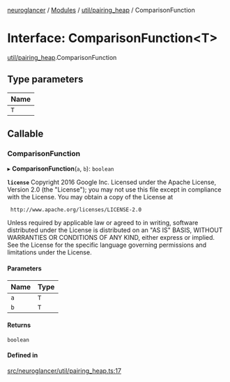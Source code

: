 [neuroglancer](../README.md) / [Modules](../modules.md) / [util/pairing\_heap](../modules/util_pairing_heap.md) / ComparisonFunction

# Interface: ComparisonFunction<T\>

[util/pairing_heap](../modules/util_pairing_heap.md).ComparisonFunction

## Type parameters

| Name |
| :------ |
| `T` |

## Callable

### ComparisonFunction

▸ **ComparisonFunction**(`a`, `b`): `boolean`

**`license`**
Copyright 2016 Google Inc.
Licensed under the Apache License, Version 2.0 (the "License");
you may not use this file except in compliance with the License.
You may obtain a copy of the License at

     http://www.apache.org/licenses/LICENSE-2.0

Unless required by applicable law or agreed to in writing, software
distributed under the License is distributed on an "AS IS" BASIS,
WITHOUT WARRANTIES OR CONDITIONS OF ANY KIND, either express or implied.
See the License for the specific language governing permissions and
limitations under the License.

#### Parameters

| Name | Type |
| :------ | :------ |
| `a` | `T` |
| `b` | `T` |

#### Returns

`boolean`

#### Defined in

[src/neuroglancer/util/pairing_heap.ts:17](https://github.com/ActiveBrainAtlas2/neuroglancer/blob/1beb5d34/src/neuroglancer/util/pairing_heap.ts#L17)
